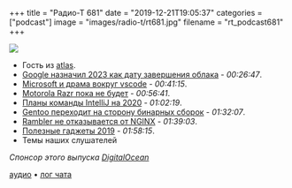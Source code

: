+++
title = "Радио-Т 681"
date = "2019-12-21T19:05:37"
categories = ["podcast"]
image = "images/radio-t/rt681.jpg"
filename = "rt_podcast681"
+++

![](https://radio-t.com/images/radio-t/rt681.jpg)

- Гость из [atlas](https://atlas.ru/wgs?utm_source=podcast&utm_medium=special&utm_campaign=radio-t1219).
- [Google назначил 2023 как дату завершения облака](https://www.theinformation.com/articles/google-brass-set-2023-as-deadline-to-beat-amazon-microsoft-in-cloud) - *00:26:47*.
- [Мicrosoft и драма вокруг vscode](https://github.com/microsoft/vscode/issues/87440) - *00:41:15*.
- [Motorola Razr пока не будет](https://mashable.com/article/motorola-delays-razr-launch-too-popular/) - *00:56:41*.
- [Планы команды IntelliJ на 2020](https://habr.com/ru/company/JetBrains/blog/481344/) - *01:02:19*.
- [Gentoo переходит на сторону бинарных сборок](http://www.opennet.ru/opennews/art.shtml?num=52063) - *01:32:07*.
- [Rambler не отказывается от NGINX](http://www.opennet.ru/opennews/art.shtml?num=52045) - *01:39:03*.
- [Полезные гаджеты 2019](https://www.zdnet.com/article/most-useful-gadgets-of-2019/) - *01:58:15*.
- Темы наших слушателей

*Спонсор этого выпуска [DigitalOcean](https://do.co/radiot)*


[аудио](https://cdn.radio-t.com/rt_podcast681.mp3) • [лог чата](https://chat.radio-t.com/logs/radio-t-681.html)
<audio src="https://cdn.radio-t.com/rt_podcast681.mp3" preload="none"></audio>
